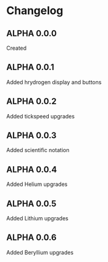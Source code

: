 # Changelog

## ALPHA 0.0.0

Created

## ALPHA 0.0.1

Added hrydrogen display and buttons

## ALPHA 0.0.2

Added tickspeed upgrades

## ALPHA 0.0.3

Added scientific notation

## ALPHA 0.0.4

Added Helium upgrades

## ALPHA 0.0.5

Added Lithium upgrades

## ALPHA 0.0.6

Added Beryllium upgrades